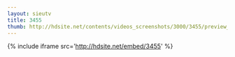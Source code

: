 ```yaml
---
layout: sieutv
title: 3455
thumb: http://hdsite.net/contents/videos_screenshots/3000/3455/preview_360p.mp4.jpg
---
```

{% include iframe src='http://hdsite.net/embed/3455' %}
 
